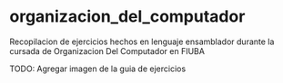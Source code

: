 # organizacion_del_computador
Recopilacion de ejercicios hechos en lenguaje ensamblador durante la cursada de Organizacion Del Computador en FIUBA

TODO: Agregar imagen de la guia de ejercicios
